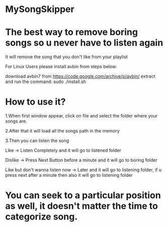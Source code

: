 # MySongSkipper

# The best way to remove boring songs so u never have to listen again

It will remove the song that you don't like from your playlist

For Linux Users please install avbin from steps below:

download avbin7 from https://code.google.com/archive/p/avbin/
extract and run the command: sudo ./install.sh

# How to use it?

1.When first window appear, click on file and select the folder where your songs are.

2.After that  it will load all the songs path in the memory

3.Then you can listen the song

 Like                            -> Listen Completely and it will go to listened folder
 
 Dislike                         -> Press Next Button before a minute and it will go to boring folder
 
 Like but don't wanna listen now -> Later and it will go to listening folder, if u press next after a minute then also it will go  to listening folder

# You can seek to a particular position as well, it doesn't matter the time to categorize song.
